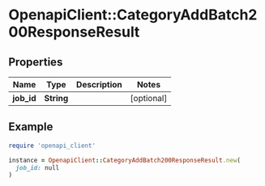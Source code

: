 # OpenapiClient::CategoryAddBatch200ResponseResult

## Properties

| Name | Type | Description | Notes |
| ---- | ---- | ----------- | ----- |
| **job_id** | **String** |  | [optional] |

## Example

```ruby
require 'openapi_client'

instance = OpenapiClient::CategoryAddBatch200ResponseResult.new(
  job_id: null
)
```

